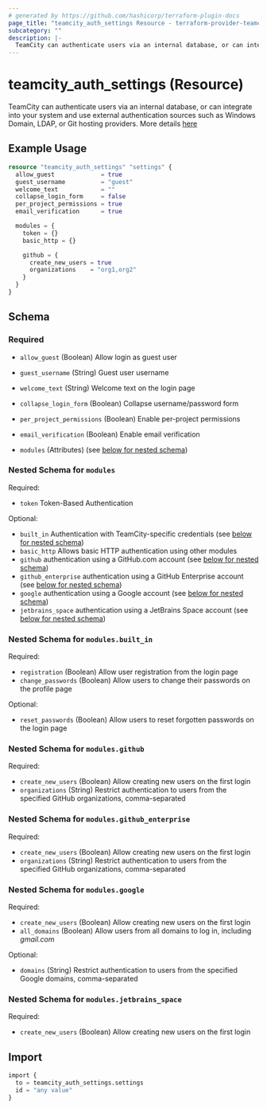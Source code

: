 ```yaml
---
# generated by https://github.com/hashicorp/terraform-plugin-docs
page_title: "teamcity_auth_settings Resource - terraform-provider-teamcity"
subcategory: ""
description: |-
  TeamCity can authenticate users via an internal database, or can integrate into your system and use external authentication sources such as Windows Domain, LDAP, or Git hosting providers. More details here https://www.jetbrains.com/help/teamcity/configuring-authentication-settings.html
---
```


# teamcity_auth_settings (Resource)

TeamCity can authenticate users via an internal database, or can integrate into your system and use external authentication sources such as Windows Domain, LDAP, or Git hosting providers. More details [here](https://www.jetbrains.com/help/teamcity/configuring-authentication-settings.html)

## Example Usage

```terraform
resource "teamcity_auth_settings" "settings" {
  allow_guest             = true
  guest_username          = "guest"
  welcome_text            = ""
  collapse_login_form     = false
  per_project_permissions = true
  email_verification      = true

  modules = {
    token = {}
    basic_http = {}

    github = {
      create_new_users = true
      organizations    = "org1,org2"
    }
  }
}
```

## Schema

### Required

- `allow_guest` (Boolean) Allow login as guest user
- `guest_username` (String) Guest user username
- `welcome_text` (String) Welcome text on the login page
- `collapse_login_form` (Boolean) Collapse username/password form
- `per_project_permissions` (Boolean) Enable per-project permissions
- `email_verification` (Boolean) Enable email verification


- `modules` (Attributes) (see [below for nested schema](#nestedatt--modules))

<a id="nestedatt--modules"></a>
### Nested Schema for `modules`

Required:

- `token` Token-Based Authentication

Optional:

- `built_in` Authentication with TeamCity-specific credentials (see [below for nested schema](#nestedatt--modules--built_in))
- `basic_http` Allows basic HTTP authentication using other modules
- `github` authentication using a GitHub.com account (see [below for nested schema](#nestedatt--modules--github))
- `github_enterprise` authentication using a GitHub Enterprise account (see [below for nested schema](#nestedatt--modules--github_enterprise))
- `google` authentication using a Google account (see [below for nested schema](#nestedatt--modules--google))
- `jetbrains_space` authentication using a JetBrains Space account (see [below for nested schema](#nestedatt--modules--jetbrains_space))

<a id="nestedatt--modules--built_in"></a>
### Nested Schema for `modules.built_in`

Required:

- `registration` (Boolean)  Allow user registration from the login page
- `change_passwords` (Boolean) Allow users to change their passwords on the profile page

Optional:

- `reset_passwords` (Boolean) Allow users to reset forgotten passwords on the login page


<a id="nestedatt--modules--github"></a>
### Nested Schema for `modules.github`

Required:

- `create_new_users` (Boolean) Allow creating new users on the first login
- `organizations` (String) Restrict authentication to users from the specified GitHub organizations, comma-separated


<a id="nestedatt--modules--github_enterprise"></a>
### Nested Schema for `modules.github_enterprise`

Required:

- `create_new_users` (Boolean) Allow creating new users on the first login
- `organizations` (String) Restrict authentication to users from the specified GitHub organizations, comma-separated

<a id="nestedatt--modules--google"></a>
### Nested Schema for `modules.google`

Required:

- `create_new_users` (Boolean)  Allow creating new users on the first login
- `all_domains` (Boolean) Allow users from all domains to log in, including *gmail.com*

Optional:

- `domains` (String) Restrict authentication to users from the specified Google domains, comma-separated

<a id="nestedatt--modules--jetbrains_space"></a>
### Nested Schema for `modules.jetbrains_space`

Required:

- `create_new_users` (Boolean)  Allow creating new users on the first login

## Import

```terraform
import {
  to = teamcity_auth_settings.settings
  id = "any value"
}
```
